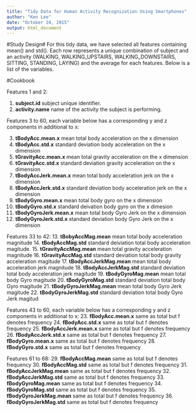 ```yaml
---
title: "Tidy Data for Human Activity Recognization Using Smartphones"
author: "Ken Lee"
date: "October 24, 2015"
output: html_document
---
```


#Study Design#
For this tidy data, we have selected all features containing mean() and std(). Each row represents a unique combination of subject and an activity (WALKING, WALKING_UPSTAIRS, WALKING_DOWNSTAIRS, SITTING, STANDING, LAYING) and the average for each features. Below is a list of the variables.


#Cookbook

Features 1 and 2:

1. **subject.id**       subject unique identifier.
2. **activity.name**    name of the activity the subject is performing. 

Features 3 to 60, each variable below has a corresponding y and z components in additional to x:

3. **tBodyAcc.mean.x**  mean total body acceleration on the x dimension
4. **tBodyAcc.std.x**   standard deviation body acceleration on the x dimension
5. **tGravityAcc.mean.x** mean total gravity acceleration on the x dimension
6. **tGravityAcc.std.x**        standard deviation gravity acceleration on the x dimension
7. **tBodyAccJerk.mean.x** mean total body acceleration jerk on the x dimension
8. **tBodyAccJerk.std.x**       standard deviation body acceleration jerk on the x dimension
9. **tBodyGyro.mean.x** mean total body gyro on the x dimension
10. **tBodyGyro.std.x** standard deivation body gyro on the x dimesion
11. **tBodyGyroJerk.mean.x**    mean total body Gyro Jerk on the x dimension
12. **tBodyGyroJerk.std.x**     standard deviation body Gyro Jerk on the x dimension

Features 33 to 42:
13. **tBobyAccMag.mean**        mean total body acceleration magnitude
14. **tBodyAccMag.std**         standard deiviation total body acceleration magitude.
15. **tGravityAccMag.mean**     mean total gravity acceleration magnitude
16. **tGravityAccMag.std**      standard deviation total body gravity acceleration magitude
17. **tBodyAccJerkMag.mean**    mean total body acceleration jerk magnitude
18. **tBodyAccJerkMag.std**     standard deviation total body acceleration jerk magitude
19. **tBodyGyroMag.mean**       mean total body Gyro magitude
20. **tBodyGyroMag.std**        standard deviation total body Gyro magitude
21. **tBodyGyroJerkMag.mean**   mean total body Gyro Jerk magitude
22. **tBodyGyroJerkMag.std**    standard deviation total body Gyro Jerk magitud

Features 43 to 60, each variable below has a corresponding y and z components in additional to x:
23. **fBodyAcc.mean.x**         same as total but f denotes frequency
24. **fBodyAcc.std.x**          same as total but f denotes frequency
25. **fBodyAccJerk.mean.x**     same as total but f denotes frequency
26. **fBodyAccJerk.std.x**      same as total but f denotes frequency
27. **fBodyGyro.mean.x**        same as total but f denotes frequency
28. **fBodyGyro.std.x**         same as total but f denotes frequency

Features 61 to 68:
29. **fBodyAccMag.mean**        same as total but f denotes frequency
30. **fBodyAccMag.std**         same as total but f denotes frequency
31. **fBodyAccJerkMag.mean**    same as total but f denotes frequency
32. **fBodyAccJerkMag.std**     same as total but f denotes frequency
33. **fBodyGyroMag.mean**       same as total but f denotes frequency
34. **fBodyGyroMag.std**        same as total but f denotes frequency
35. **fBodyGyroJerkMag.mean**   same as total but f denotes frequency
36. **fBodyGyroJerkMag.std**    same as total but f denotes frequency


